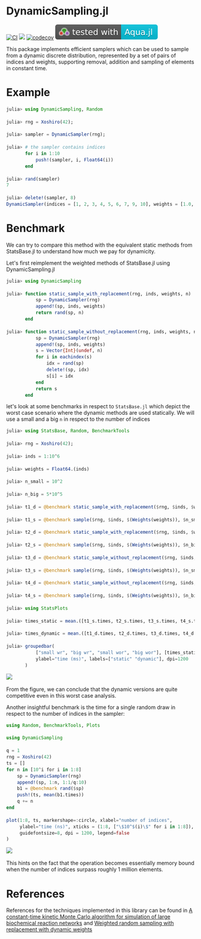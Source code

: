 # DynamicSampling.jl

[![CI](https://github.com/Tortar/DynamicSampling.jl/workflows/CI/badge.svg)](https://github.com/Tortar/DynamicSampling.jl/actions?query=workflow%3ACI)
[![](https://img.shields.io/badge/docs-stable-blue.svg)](https://tortar.github.io/DynamicSampling.jl/stable/)
[![codecov](https://codecov.io/gh/Tortar/DynamicSampling.jl/graph/badge.svg?token=F8W0MC53Z0)](https://codecov.io/gh/Tortar/DynamicSampling.jl)
[![Aqua QA](https://raw.githubusercontent.com/JuliaTesting/Aqua.jl/master/badge.svg)](https://github.com/JuliaTesting/Aqua.jl)

This package implements efficient samplers which can be used to sample from
a dynamic discrete distribution, represented by a set of pairs of indices and
weights, supporting removal, addition and sampling of elements in constant time.

# Example

```julia
julia> using DynamicSampling, Random

julia> rng = Xoshiro(42);

julia> sampler = DynamicSampler(rng);

julia> # the sampler contains indices
       for i in 1:10
           push!(sampler, i, Float64(i))
       end

julia> rand(sampler)
7

julia> delete!(sampler, 8)
DynamicSampler(indices = [1, 2, 3, 4, 5, 6, 7, 9, 10], weights = [1.0, 2.0, 3.0, 4.0, 5.0, 6.0, 7.0, 9.0, 10.0])
```

# Benchmark

We can try to compare this method with the equivalent static methods from StatsBase.jl
to understand how much we pay for dynamicity.

Let's first reimplement the weighted methods of StatsBase.jl using DynamicSampling.jl

```julia
julia> using DynamicSampling

julia> function static_sample_with_replacement(rng, inds, weights, n)
           sp = DynamicSampler(rng)
           append!(sp, inds, weights)
           return rand(sp, n)
       end

julia> function static_sample_without_replacement(rng, inds, weights, n)
           sp = DynamicSampler(rng)
           append!(sp, inds, weights)
           s = Vector{Int}(undef, n)
           for i in eachindex(s)
               idx = rand(sp)
               delete!(sp, idx)
               s[i] = idx
           end
           return s
       end
```

let's look at some benchmarks in respect to `StatsBase.jl` which depict the
worst case scenario where the dynamic methods are used statically. We
will use a small and a big `n` in respect to the number of indices

```julia
julia> using StatsBase, Random, BenchmarkTools

julia> rng = Xoshiro(42);

julia> inds = 1:10^6

julia> weights = Float64.(inds)

julia> n_small = 10^2

julia> n_big = 5*10^5

julia> t1_d = @benchmark static_sample_with_replacement($rng, $inds, $weights, $n_small);

julia> t1_s = @benchmark sample($rng, $inds, $(Weights(weights)), $n_small; replace=true);

julia> t2_d = @benchmark static_sample_with_replacement($rng, $inds, $weights, $n_big);

julia> t2_s = @benchmark sample($rng, $inds, $(Weights(weights)), $n_big; replace=true);

julia> t3_d = @benchmark static_sample_without_replacement($rng, $inds, $weights, $n_small);

julia> t3_s = @benchmark sample($rng, $inds, $(Weights(weights)), $n_small; replace=false);

julia> t4_d = @benchmark static_sample_without_replacement($rng, $inds, $weights, $n_big);

julia> t4_s = @benchmark sample($rng, $inds, $(Weights(weights)), $n_big; replace=false);

julia> using StatsPlots

julia> times_static = mean.([t1_s.times, t2_s.times, t3_s.times, t4_s.times]) ./ 10^6

julia> times_dynamic = mean.([t1_d.times, t2_d.times, t3_d.times, t4_d.times]) ./ 10^6

julia> groupedbar(
           ["small wr", "big wr", "small wor", "big wor"], [times_static times_dynamic], 
           ylabel="time (ms)", labels=["static" "dynamic"], dpi=1200
       )
```

<img src="https://github.com/user-attachments/assets/c654359a-3729-4855-9a94-085ff2d88521" width="500" />

From the figure, we can conclude that the dynamic versions are quite competitive even
in this worst case analysis.

Another insightful benchmark is the time for a single random draw in respect to the number of indices in the sampler:

```julia
using Random, BenchmarkTools, Plots

using DynamicSampling

q = 1
rng = Xoshiro(42)
ts = []
for n in [10^i for i in 1:8]
    sp = DynamicSampler(rng)
    append!(sp, 1:n, 1:1/q:10)
    b1 = @benchmark rand($sp)
    push!(ts, mean(b1.times))
    q += n
end

plot(1:8, ts, markershape=:circle, xlabel="number of indices", 
     ylabel="time (ns)", xticks = (1:8, ["\$10^$(i)\$" for i in 1:8]),
     guidefontsize=8, dpi = 1200, legend=false
)
```

<img src="https://github.com/user-attachments/assets/3946eff8-472c-4dbd-8e65-3feb999f1b71" width="500" />

This hints on the fact that the operation becomes essentially memory bound when the number of indices surpass roughly 1 million elements.

# References

References for the techniques implemented in this library can be found in
[A constant-time kinetic Monte Carlo algorithm for simulation of large biochemical reaction networks](https://www.researchgate.net/publication/5338017_A_constant-time_kinetic_Monte_Carlo_algorithm_for_simulation_of_large_biochemical_reaction_networks) and [Weighted random sampling with replacement with dynamic weights](https://www.aarondefazio.com/tangentially/?p=58)

